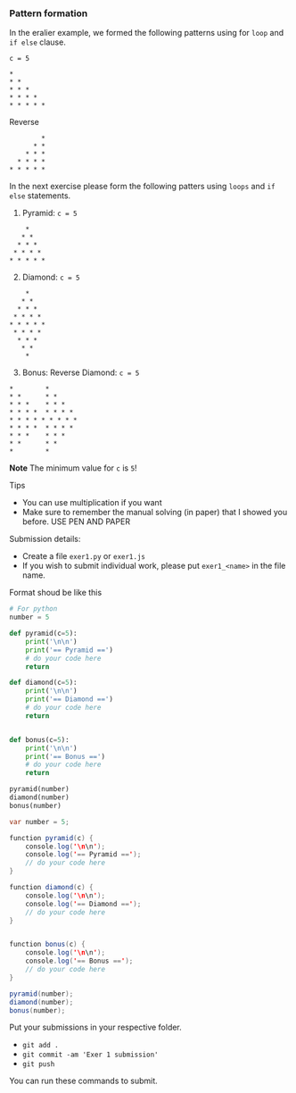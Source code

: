 ### Pattern formation

In the eralier example, we formed the following patterns using for `loop` and `if else` clause.

`c = 5`

```
* 
* *
* * * 
* * * * 
* * * * * 
```

Reverse

```
        *
      * *
    * * * 
  * * * * 
* * * * * 
```

In the next exercise please form the following patters using `loops` and `if else` statements.

1) Pyramid: `c = 5`

```
    *
   * *
  * * *
 * * * *
* * * * *
```

2) Diamond: `c = 5`

```
    *
   * *
  * * *
 * * * *
* * * * *
 * * * *
  * * *
   * *
    *
```

3) Bonus: Reverse Diamond: `c = 5`

```
*        * 
* *      * * 
* * *    * * * 
* * * *  * * * * 
* * * * * * * * *  
* * * *  * * * * 
* * *    * * * 
* *      * * 
*        * 
```


**Note** The minimum value for `c` is `5`!


Tips
- You can use multiplication if you want
- Make sure to remember the manual solving (in paper) that I showed you before. USE PEN AND PAPER

Submission details:
- Create a file `exer1.py` or `exer1.js`
- If you wish to submit individual work, please put `exer1_<name>` in the file name.

Format shoud be like this


```python
# For python
number = 5

def pyramid(c=5):
	print('\n\n')
	print('== Pyramid ==')
	# do your code here
	return

def diamond(c=5):
	print('\n\n')
	print('== Diamond ==')
	# do your code here
	return


def bonus(c=5):
	print('\n\n')
	print('== Bonus ==')
	# do your code here
	return

pyramid(number)
diamond(number)
bonus(number)

```


```java
var number = 5;

function pyramid(c) {
	console.log('\n\n');
	console.log('== Pyramid ==');
	// do your code here
}

function diamond(c) {
	console.log('\n\n');
	console.log('== Diamond ==');
	// do your code here
}


function bonus(c) {
	console.log('\n\n');
	console.log('== Bonus ==');
	// do your code here
}

pyramid(number);
diamond(number);
bonus(number);

```

Put your submissions in your respective folder.

- `git add .`
- `git commit -am 'Exer 1 submission'`
- `git push`

You can run these commands to submit.